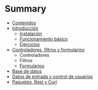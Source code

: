 # Summary

* [Contenidos](README.md)
* [Introducción](capitulo_laravel_1.md)
   * [Instalación](introduccion_instalacion.md)
   * [Funcionamiento básico](introduccion_funcionamiento_basico.md)
   * [Ejercicios](introduccion_ejercicios.md)
* [Controladores, filtros y formularios](capitulo_laravel_2.md)
   * Controladores
   * Filtros
   * [Formularios](formularios.md)
* [Base de datos](capitulo_laravel_3.md)
* [Datos de entrada y control de usuarios](capitulo_laravel_4.md)
* [Paquetes, Rest y Curl](capitulo_laravel_5.md)

